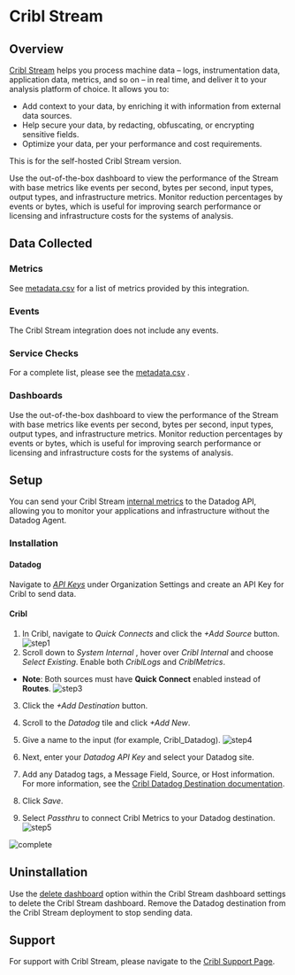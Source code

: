# Cribl Stream

## Overview
[Cribl Stream][1] helps you process machine data – logs, instrumentation data, application data, metrics, and so on – in real time, and deliver it to your analysis platform of choice. It allows you to:

- Add context to your data, by enriching it with information from external data sources.
- Help secure your data, by redacting, obfuscating, or encrypting sensitive fields.
- Optimize your data, per your performance and cost requirements.

This is for the self-hosted Cribl Stream version. 

Use the out-of-the-box dashboard to view the performance of the Stream with base metrics like events per second, bytes per second, input types, output types, and infrastructure metrics. Monitor reduction percentages by events or bytes, which is useful for improving search performance or licensing and infrastructure costs for the systems of analysis.
## Data Collected
### Metrics
See [metadata.csv][5] for a list of metrics provided by this integration.
### Events
The Cribl Stream integration does not include any events.
### Service Checks
For a complete list, please see the [metadata.csv][5] .

### Dashboards

Use the out-of-the-box dashboard to view the performance of the Stream with base metrics like events per second, bytes per second, input types, output types, and infrastructure metrics. Monitor reduction percentages by events or bytes, which is useful for improving search performance or licensing and infrastructure costs for the systems of analysis.

## Setup
You can send your Cribl Stream [internal metrics][6] to the Datadog API, allowing you to monitor your applications and infrastructure without the Datadog Agent. 

### Installation

#### Datadog
Navigate to [_API Keys_][7] under Organization Settings and create an API Key for Cribl to send data.

#### Cribl
1. In Cribl, navigate to _Quick Connects_ and click the _+Add Source_ button. 
![step1](/images/cribl_dd_1.png)
2. Scroll down to _System Internal_ , hover over _Cribl Internal_ and choose _Select Existing_. Enable both _CriblLogs_ and _CriblMetrics_.  
 - **Note**: Both sources must have **Quick Connect** enabled instead of **Routes**.
![step3](/images/cribl_dd_3.png)

3. Click the _+Add Destination_ button.
4. Scroll to the _Datadog_ tile and click _+Add New_.
5. Give a name to the input (for example, Cribl_Datadog).
![step4](/images/cribl_dd_4.png)

6. Next, enter your _Datadog API Key_ and select your Datadog site.
7. Add any Datadog tags, a Message Field, Source, or Host information. For more information, see the [Cribl Datadog Destination documentation][3].
8. Click _Save_.
10. Select _Passthru_ to connect Cribl Metrics to your Datadog destination.
![step5](/images/cribl_dd_6.png)

![complete](/images/cribl_dd_5.png)


## Uninstallation
Use the [delete dashboard][4] option within the Cribl Stream dashboard settings to delete the Cribl Stream dashboard. Remove the Datadog destination from the Cribl Stream deployment to stop sending data.
## Support
For support with Cribl Stream, please navigate to the [Cribl Support Page][8].

[1]: https://cribl.io/stream
[2]: https://docs.cribl.io/stream/sources-datadog-agent
[3]: https://docs.cribl.io/stream/destinations-datadog
[4]: https://docs.datadoghq.com/dashboards/#delete-dashboard
[5]: https://github.com/DataDog/integrations-extras/blob/master/cribl_stream/metadata.csv
[6]: http://docs.cribl.io/logstream/sources-cribl-internal/
[7]: https://app.datadoghq.com/organization-settings/api-keys
[8]: https://cribl.io/support